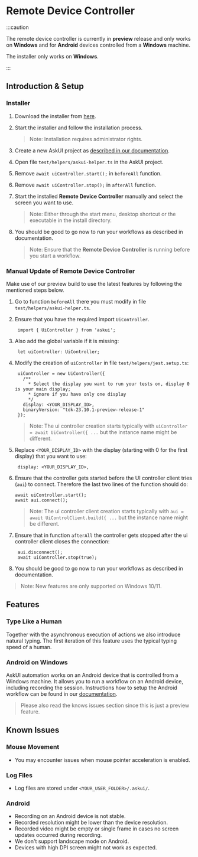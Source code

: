 # Remote Device Controller

:::caution

The remote device controller is currently in __preview__ release and only works on __Windows__ and for __Android__ devices controlled from a __Windows__ machine.

The installer only works on __Windows__.

:::

## Introduction & Setup

### Installer

1. Download the installer from [here](https://files.askui.com/releases/preview/v23.10.01/askui+Installer.exe).

2. Start the installer and follow the installation process.
    > Note: Installation requires administrator rights.

3. Create a new AskUI project as [described in our documentation](../general/02-Getting%20Started/getting-started.md).

4. Open file `test/helpers/askui-helper.ts` in the AskUI project.

5. Remove `await uiController.start();` in `beforeAll` function.

6. Remove `await uiController.stop();` in `afterAll` function.

7. Start the installed __Remote Device Controller__ manually and select the screen you want to use. 
    > Note: Either through the start menu, desktop shortcut or the executable in the install directory.

8. You should be good to go now to run your workflows as described in documentation.
    > Note: Ensure that the __Remote Device Controller__ is running before you start a workflow.

### Manual Update of Remote Device Controller

Make use of our preview build to use the latest features by following the mentioned steps below.

1. Go to function `beforeAll` there you must modify in file `test/helpers/askui-helper.ts`.

2. Ensure that you have the required import `UiController`.

        import { UiController } from 'askui';

3. Also add the global variable if it is missing:

        let uiController: UiController;

4. Modify the creation of `uiController` in file `test/helpers/jest.setup.ts`:

        uiController = new UiController({
          /**
            * Select the display you want to run your tests on, display 0 is your main display;
            * ignore if you have only one display
            */
          display: <YOUR_DISPLAY_ID>,
          binaryVersion: "tdk-23.10.1-preview-release-1"
        });

   > Note: The ui controller creation starts typically with `uiController = await UiController({ ...` but the instance name might be different.

5. Replace `<YOUR_DISPLAY_ID>` with the display (starting with 0 for the first display) that you want to use:

        display: <YOUR_DISPLAY_ID>,

6. Ensure that the controller gets started before the UI controller client tries (`aui`) to connect. Therefore the last two lines of the function should do:

       await uiController.start();
       await aui.connect();

    > Note: The ui controller client creation starts typically with `aui = await UiControlClient.build({ ...` but the instance name might be different.

7. Ensure that in function `afterAll` the controller gets stopped after the ui controller client closes the connection:

        aui.disconnect();
        await uiController.stop(true);

8. You should be good to go now to run your workflows as described in documentation.

> Note: New features are only supported on Windows 10/11.

## Features

### Type Like a Human
Together with the asynchronous execution of actions we also introduce natural typing. The 
first iteration of this feature uses the typical typing speed of a human.

### Android on Windows
AskUI automation works on an Android device that is controlled from a Windows machine. It allows you to run a workflow on an Android device, including recording the session. Instructions how to setup the Android workflow can be found in our [documentation](../general/04-Executing%20Automations/mobile-automation.md#android-automation]).

> Please also read the knows issues section since this is just a preview feature.

## Known Issues

### Mouse Movement
- You may encounter issues when mouse pointer acceleration is enabled.

### Log Files
- Log files are stored under `<YOUR_USER_FOLDER>/.askui/`.

### Android
- Recording on an Android device is not stable.
- Recorded resolution might be lower than the device resolution.
- Recorded video might be empty or single frame in cases no screen updates occurred during recording.
- We don't support landscape mode on Android.
- Devices with high DPI screen might not work as expected.
